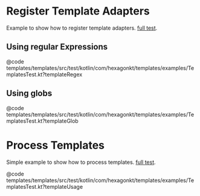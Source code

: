
# Register Template Adapters
Example to show how to register template adapters.
[full test](https://github.com/hexagonkt/hexagon/blob/master/templates/templates/src/test/kotlin/com/hexagonkt/templates/examples/TemplatesTest.kt).

## Using regular Expressions
@code templates/templates/src/test/kotlin/com/hexagonkt/templates/examples/TemplatesTest.kt?templateRegex

## Using globs
@code templates/templates/src/test/kotlin/com/hexagonkt/templates/examples/TemplatesTest.kt?templateGlob

# Process Templates
Simple example to show how to process templates.
[full test](https://github.com/hexagonkt/hexagon/blob/master/templates/templates/src/test/kotlin/com/hexagonkt/templates/examples/TemplatesTest.kt).

@code templates/templates/src/test/kotlin/com/hexagonkt/templates/examples/TemplatesTest.kt?templateUsage

